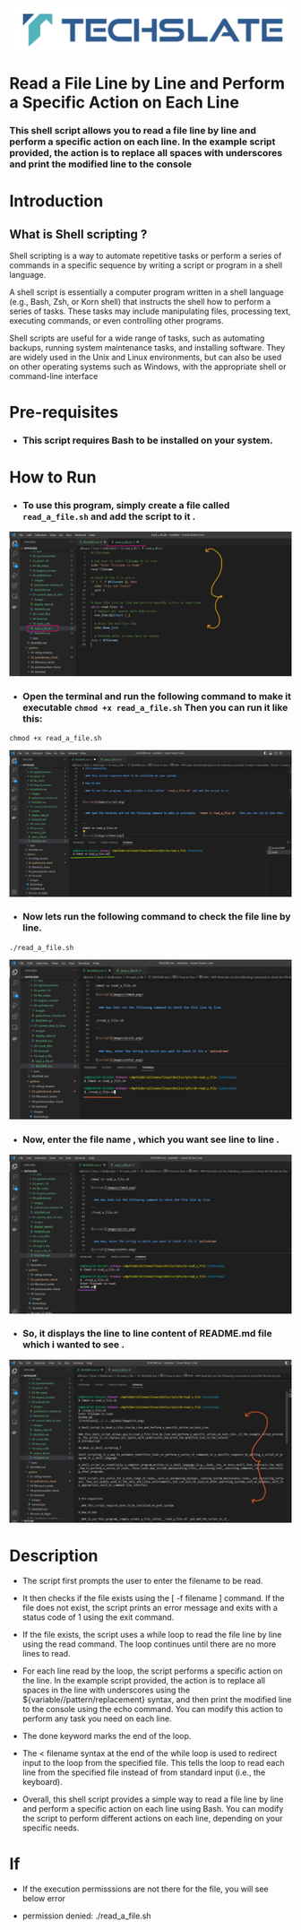 ![TechSlate](../../../global/images/ts.png)

# Read a File Line by Line and Perform a Specific Action on Each Line

### This shell script allows you to read a file line by line and perform a specific action on each line. In the example script provided, the action is to replace all spaces with underscores and print the modified line to the console
# Introduction

## What is Shell scripting ?

Shell scripting is a way to automate repetitive tasks or perform a series of commands in a specific sequence by writing a script or program in a shell language.

A shell script is essentially a computer program written in a shell language (e.g., Bash, Zsh, or Korn shell) that instructs the shell how to perform a series of tasks. These tasks may include manipulating files, processing text, executing commands, or even controlling other programs.

Shell scripts are useful for a wide range of tasks, such as automating backups, running system maintenance tasks, and installing software. They are widely used in the Unix and Linux environments, but can also be used on other operating systems such as Windows, with the appropriate shell or command-line interface



# Pre-requisites

- ### This script requires Bash to be installed on your system.

# How to Run

- ### To use this program, simply create a file called  `read_a_file.sh` and add the script to it .


![script](images/script.png)


- ### Open the terminal and run the following command to make it executable  `chmod +x read_a_file.sh`  Then you can run it like this:


```
chmod +x read_a_file.sh
```
![script](images/chmod.png)


- ### Now lets run the following command to check the file line by line.

```
./read_a_file.sh

```

![script](images/print.png)


- ### Now, enter the file name , which you want see line to line .

![script](images/enter.png)


- ### So, it displays the line to line content of README.md file which i wanted to see .

![script](images/output.png)




# Description

- The script first prompts the user to enter the filename to be read.

- It then checks if the file exists using the [ -f filename ] command. If the file does not exist, the script prints an error message and exits with a status code of 1 using the exit command.

-  If the file exists, the script uses a while loop to read the file line by line using the read command. The loop continues until there are no more lines to read.

- For each line read by the loop, the script performs a specific action on the line. In the example script provided, the action is to replace all spaces in the line with underscores using the ${variable//pattern/replacement} syntax, and then print the modified line to the console using the echo command. You can modify this action to perform any task you need on each line.

- The done keyword marks the end of the loop.

- The < filename syntax at the end of the while loop is used to redirect input to the loop from the specified file. This tells the loop to read each line from the specified file instead of from standard input (i.e., the keyboard).

- Overall, this shell script provides a simple way to read a file line by line and perform a specific action on each line using Bash. You can modify the script to perform different actions on each line, depending on your specific needs.






# If

- If the execution permisssions are not there for the file, you will see below error

- permission denied: ./read_a_file.sh